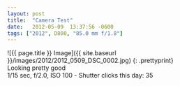 ```yaml
---
layout: post
title:  "Camera Test"
date:   2012-05-09  13:37:56 -0600
tags: ["2012", D800, "85.0 mm f/1.8"]
---
```

![{{ page.title }} Image]({{ site.baseurl }}/images/2012/2012_0509_DSC_0002.jpg)
{: .prettyprint}  
Looking pretty good  
1/15 sec, f/2.0, ISO 100 - Shutter clicks this day: 35